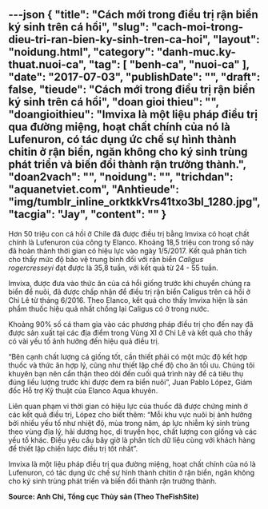 ---json
{
    "title": "Cách mới trong điều trị rận biển ký sinh trên cá hồi",
    "slug": "cach-moi-trong-dieu-tri-ran-bien-ky-sinh-tren-ca-hoi",
    "layout": "noidung.html",
    "category": "danh-muc.ky-thuat.nuoi-ca",
    "tag": [
        "benh-ca",
        "nuoi-ca"
    ],
    "date": "2017-07-03",
    "publishDate": "",
    "draft": false,
    "tieude": "Cách mới trong điều trị rận biển ký sinh trên cá hồi",
    "doan gioi thieu": "",
    "doangioithieu": "Imvixa là một liệu pháp điều trị qua đường miệng, hoạt chất chính của nó là Lufenuron, có tác dụng ức chế sự hình thành chitin ở rận biển, ngăn không cho ký sinh trùng phát triển và biến đổi thành rận trưởng thành.",
    "doan2vach": "",
    "noidung": "",
    "trichdan": "aquanetviet.com",
    "Anhtieude": "img/tumblr_inline_orktkkVrs41txo3bl_1280.jpg",
    "tacgia": "Jay",
    "__content__": ""
}
---
<p>Hơn 50 triệu con c&aacute; hồi ở Chile đ&atilde; được điều trị bằng Imvixa c&oacute; hoạt chất ch&iacute;nh l&agrave; Lufenuron của c&ocirc;ng ty Elanco. Khoảng 18,5 triệu con trong số n&agrave;y đ&atilde; ho&agrave;n th&agrave;nh thời gian c&oacute; hiệu lực v&agrave;o ng&agrave;y 1/5/2017. Kết quả ph&acirc;n t&iacute;ch cho thấy mức độ bảo vệ trung b&igrave;nh đối với rận biển&nbsp;<em>Caligus rogercresseyi&nbsp;</em>đạt được l&agrave; 35,8 tuần, với kết quả từ 24 - 55 tuần.</p>

<p>Imvixa, được đưa v&agrave;o thức ăn của c&aacute; hồi giống trước khi chuyển ch&uacute;ng ra biển để nu&ocirc;i, đ&atilde; được chấp nhận để điều trị rận biển Caligus tr&ecirc;n c&aacute; hồi ở Chi L&ecirc; từ th&aacute;ng 6/2016. Theo Elanco, kết quả cho thấy Imvixa hiện l&agrave; sản phẩm thuốc hiệu quả nhất chống lại Caligus c&oacute; ở trong nước.</p>

<p>Khoảng 90% số c&aacute; tham gia v&agrave;o c&aacute;c phương ph&aacute;p điều trị cho đến nay đ&atilde; được sản xuất tại c&aacute;c địa điểm trong V&ugrave;ng XI ở Chi L&ecirc; v&agrave; kết quả cho thấy c&oacute; v&agrave;i yếu tố ảnh hưởng đến hiệu quả điều trị.</p>

<p>&ldquo;B&ecirc;n cạnh chất lượng c&aacute; giống tốt, cần thiết phải c&oacute; một mức độ kết hợp thuốc v&agrave; thức ăn hợp l&yacute;, cũng như thiết lập chế độ cho ăn tối ưu. Ch&uacute;ng t&ocirc;i khuy&ecirc;n bạn n&ecirc;n cẩn thận theo d&otilde;i đến cuối qu&aacute; tr&igrave;nh n&agrave;y để c&aacute; ti&ecirc;u thụ đ&uacute;ng liều lượng trước khi được đem ra biển nu&ocirc;i&rdquo;, Juan Pablo L&oacute;pez, Gi&aacute;m đốc Hỗ trợ Kỹ thuật của Elanco Aqua khuy&ecirc;n.</p>

<p>Li&ecirc;n quan phạm vi thời gian c&oacute; hiệu lực của thuốc đ&atilde; được chứng minh ở c&aacute;c kết quả điều trị, L&oacute;pez cho biết th&ecirc;m: &ldquo;Mỗi khu vực nu&ocirc;i bị ảnh hưởng bởi nhiều yếu tố như nhiệt độ, m&ugrave;a trong năm, &aacute;p lực nhiễm k&yacute; sinh tr&ugrave;ng theo v&ugrave;ng địa l&yacute;, hải dương học, di truyền học, chất lượng con giống v&agrave; c&aacute;c yếu tố kh&aacute;c. Điều y&ecirc;u cầu b&acirc;y giờ l&agrave; ph&acirc;n t&iacute;ch dữ liệu c&ugrave;ng với kh&aacute;ch h&agrave;ng để thiết lập chiến lược điều trị tốt nhất&rdquo;.</p>

<p>Imvixa l&agrave; một liệu ph&aacute;p điều trị qua đường miệng, hoạt chất ch&iacute;nh của n&oacute; l&agrave; Lufenuron, c&oacute; t&aacute;c dụng ức chế sự h&igrave;nh th&agrave;nh chitin ở rận biển, ngăn kh&ocirc;ng cho k&yacute; sinh tr&ugrave;ng ph&aacute;t triển v&agrave; biến đổi th&agrave;nh rận trưởng th&agrave;nh.</p>

<p><strong>Source: Anh Chi, Tổng cục Thủy sản (Theo TheFishSite)</strong></p>
